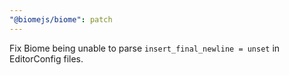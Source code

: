 ```yaml
---
"@biomejs/biome": patch
---
```


Fix Biome being unable to parse `insert_final_newline = unset` in EditorConfig files.
